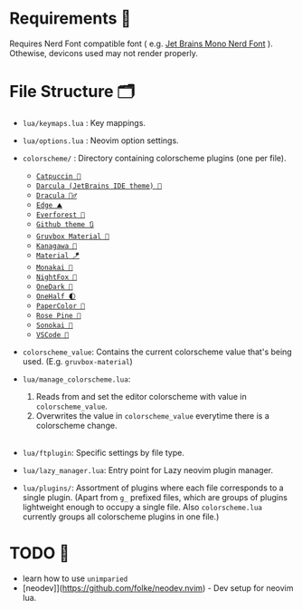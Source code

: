 # Requirements 🔨
Requires Nerd Font compatible font ( e.g. [Jet Brains Mono Nerd Font](https://www.nerdfonts.com/font-downloads) ). Othewise, devicons used may not render properly.

# File Structure 🗂️
* `lua/keymaps.lua` : Key mappings.
* `lua/options.lua` : Neovim option settings.
* `colorscheme/` : Directory containing colorscheme plugins (one per file).
  * [`Catpuccin 🍨`](https://github.com/catppuccin/nvim)
  * [`Darcula (JetBrains IDE theme) 🧶`](https://github.com/doums/darcula)
  * [`Dracula 🧛‍♂️`](https://github.com/Mofiqul/dracula.nvim)
  * [`Edge ⛰️`](https://github.com/sainnhe/edge)
  * [`Everforest 🌳`](https://github.com/neanias/everforest-nvim)
  * [`Github theme 🔃`](https://github.com/projekt0n/github-nvim-theme)
  * [`Gruvbox Material 🍂`](https://github.com/sainnhe/gruvbox-material)
  * [`Kanagawa 🌊`](https://github.com/rebelot/kanagawa.nvim)
  * [`Material 🪁`](https://github.com/marko-cerovac/material.nvim)
  * [`Monakai 🌸`](https://github.com/tanvirtin/monokai.nvim)
  * [`NightFox 🦊`](https://github.com/EdenEast/nightfox.nvim)
  * [`OneDark 🎨`](https://github.com/navarasu/onedark.nvim)
  * [`OneHalf 🌓`](https://github.com/sonph/onehalf)
  * [`PaperColor 📜`](https://github.com/NLKNguyen/papercolor-theme)
  * [`Rose Pine 🌹`](https://github.com/rose-pine/neovim)
  * [`Sonokai 🌺`](https://github.com/sainnhe/sonokai)
  * [`VSCode 🧢`](https://github.com/Mofiqul/vscode.nvim)

* `colorscheme_value`: Contains the current colorscheme value that's being used.
(E.g. `gruvbox-material`)
* `lua/manage_colorscheme.lua`: <br>
    1. Reads from and set the editor colorscheme with value in `colorscheme_value`.
    2. Overwrites the value in `colorscheme_value` everytime there is a colorscheme change.
<br><br>

* `lua/ftplugin`: Specific settings by file type.

* `lua/lazy_manager.lua`: Entry point for Lazy neovim plugin manager.
* `lua/plugins/`: Assortment of plugins where each file corresponds to a single plugin. (Apart from `g_` prefixed files, which are groups of plugins lightweight enough to occupy a single file. Also `colorscheme.lua` currently groups all colorscheme plugins in one file.)

# TODO 👀
* learn how to use `unimparied`
* [neodev]](https://github.com/folke/neodev.nvim) - Dev setup for neovim lua.
